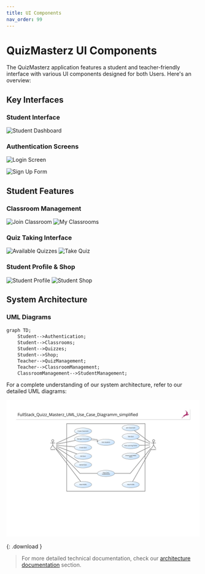 ```yaml
---
title: UI Components
nav_order: 99
---
```


# QuizMasterz UI Components

The QuizMasterz application features a student and teacher-friendly interface with various UI components designed for both Users. Here's an overview:

## Key Interfaces

### Student Interface

![Student Dashboard](Quizz-Masterz/docs/assets/images/Student_Dashboard.png)

### Authentication Screens

![Login Screen](Quizz-Masterz/docs/assets/images/Login.png)

![Sign Up Form](Quizz-Masterz/docs/assets/images/Sign_Up.png)

## Student Features

### Classroom Management
![Join Classroom](Quizz-Masterz/docs/assets/images/join_Classroom_student.PNG)
![My Classrooms](Quizz-Masterz/docs/assets/images/my_classrooms_student.PNG)

### Quiz Taking Interface

![Available Quizzes](Quizz-Masterz/docs/assets/images/quiz_in_classroom_student.PNG)
![Take Quiz](Quizz-Masterz/docs/assets/images/quiz_taking_student.PNG)

### Student Profile & Shop
![Student Profile](Quizz-Masterz/docs/assets/images/student_profile.PNG)
![Student Shop](Quizz-Masterz/docs/assets/images/shop_student.PNG)

## System Architecture

### UML Diagrams

```mermaid
graph TD;
    Student-->Authentication;
    Student-->Classrooms;
    Student-->Quizzes;
    Student-->Shop;
    Teacher-->QuizManagement;
    Teacher-->ClassroomManagement;
    ClassroomManagement-->StudentManagement;
```

For a complete understanding of our system architecture, refer to our detailed UML diagrams:

![Simplified UML](assets/images/FullStack_Quizz_Masterz_UML_Use_Case_Diagramm_simplified.jpg)

{: .download }
> For more detailed technical documentation, check our [architecture documentation](technical-docs/architecture.md) section.